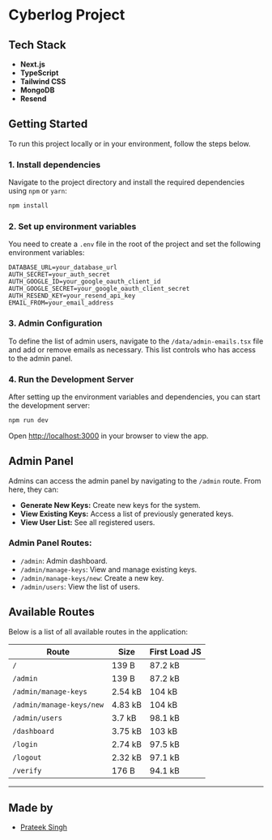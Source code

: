# Cyberlog Project

## Tech Stack

- **Next.js** 
- **TypeScript**
- **Tailwind CSS**
- **MongoDB**
- **Resend**

## Getting Started

To run this project locally or in your environment, follow the steps below.


### 1. Install dependencies
Navigate to the project directory and install the required dependencies using `npm` or `yarn`:

```bash
npm install
```

### 2. Set up environment variables
You need to create a `.env` file in the root of the project and set the following environment variables:

```plaintext
DATABASE_URL=your_database_url
AUTH_SECRET=your_auth_secret
AUTH_GOOGLE_ID=your_google_oauth_client_id
AUTH_GOOGLE_SECRET=your_google_oauth_client_secret
AUTH_RESEND_KEY=your_resend_api_key
EMAIL_FROM=your_email_address
```

### 3. Admin Configuration
To define the list of admin users, navigate to the `/data/admin-emails.tsx` file and add or remove emails as necessary. This list controls who has access to the admin panel.

### 4. Run the Development Server
After setting up the environment variables and dependencies, you can start the development server:

```bash
npm run dev
```

Open [http://localhost:3000](http://localhost:3000) in your browser to view the app.

## Admin Panel

Admins can access the admin panel by navigating to the `/admin` route. From here, they can:

- **Generate New Keys:** Create new keys for the system.
- **View Existing Keys:** Access a list of previously generated keys.
- **View User List:** See all registered users.

### Admin Panel Routes:
- `/admin`: Admin dashboard.
- `/admin/manage-keys`: View and manage existing keys.
- `/admin/manage-keys/new`: Create a new key.
- `/admin/users`: View the list of users.

## Available Routes

Below is a list of all available routes in the application:

| Route                               | Size     | First Load JS |
|------------------------------------- |----------|---------------|
| `/`                                  | 139 B    | 87.2 kB       |
| `/admin`                             | 139 B    | 87.2 kB       |
| `/admin/manage-keys`                 | 2.54 kB  | 104 kB        |
| `/admin/manage-keys/new`             | 4.83 kB  | 104 kB        |
| `/admin/users`                       | 3.7 kB   | 98.1 kB       |
| `/dashboard`                         | 3.75 kB  | 103 kB        |
| `/login`                             | 2.74 kB  | 97.5 kB       |
| `/logout`                            | 2.32 kB  | 97.1 kB       |
| `/verify`                            | 176 B    | 94.1 kB       |

---

## Made by
- [Prateek Singh](http://github.com/devXprite/)